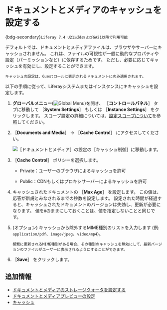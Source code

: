 # ドキュメントとメディアのキャッシュを設定する

{bdg-secondary}`Liferay 7.4 U21以降およびGA21以降で利用可能`

デフォルトでは、ドキュメントとメディアファイルは、ブラウザやサーバーにキャッシュされません。 これは、ファイルの可視性が一般に動的なプロパティや設定（パーミッションなど）に依存するためです。 ただし、必要に応じてキャッシュを有効にし、設定することができます。

```{important}
キャッシュの設定は、Guestロールに表示されるドキュメントにのみ適用されます。
```

以下の手順に従って、Liferayシステムまたはインスタンスにキキャッシュを設定します。

1. **グローバルメニュー**(![Global Menu](../../../images/icon-applications-menu.png))を開き、 ［**コントロールパネル**］ タブに移動して ［**System Settings**］ もしくは ［**Instance Settings**］ をクリックします。 スコープ設定の詳細については、[設定スコープについて](../../../system-administration/configuring-liferay/understanding-configuration-scope.md)を参照してください。

1. ［**Documents and Media**］ &rarr; ［**Cache Control**］ にアクセスしてください。

   ![［ドキュメントとメディア］の設定の［キャッシュ制御］に移動します。](./configuring-cache-control-for-documents-and-media/images/01.png)

1. ［**Cache Control**］ ポリシーを選択します。

   * Private：ユーザーのブラウザによるキャッシュを許可

   * Public：CDNもしくはプロキシサーバーによるキャッシュを許可

1. キャッシュされたドキュメントの ［**Max Age**］ を設定します。 この値は、応答が新規とみなされるまでの秒数を設定します。 設定された時間が経過すると、キャッシュされたドキュメントのバージョンは失効し、更新が必要になります。 値を`0`のままにしておくことは、値を指定しないことと同じです。

1. (オプション) キャッシュから除外するMIME種別のリストを入力します (例: `application/pdf`、`image/jpeg`、`video/mp4`)。

   ```{tip}
   頻繁に更新されるMIME種別がある場合、その種別のキャッシュを無効にして、最新バージョンのファイルがユーザーに表示されるようにすることができます。
   ```

1. ［**Save**］ をクリックします。

## 追加情報

* [ドキュメントとメディアのストレージクォータを設定する](./setting-storage-quotas-for-documents-and-media.md)
* [ドキュメントとメディアプレビューの設定](./configuring-documents-and-media-previews.md)
* [キャッシュ](../../../building-applications/data-frameworks/cache.md)
